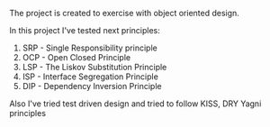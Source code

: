 The project is created to exercise with object oriented design.

In this project I've tested next principles:
1) SRP - Single Responsibility principle
2) OCP - Open Closed Principle
3) LSP - The Liskov Substitution Principle
4) ISP - Interface Segregation Principle
5) DIP - Dependency Inversion Principle

Also I've tried test driven design and tried to follow KISS, DRY Yagni principles
